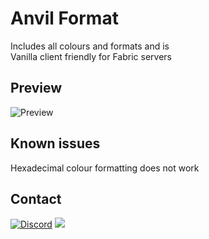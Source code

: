# Anvil Format
Includes all colours and formats and is Vanilla client friendly for Fabric servers

## Preview
![Preview](https://i.l50w.co.uk/LaFe6/BEHaVaBa92.png/raw)

## Known issues
Hexadecimal colour formatting does not work

## Contact
[![Discord](https://img.shields.io/discord/836375857227497522?label=Discord&logo=discord)](https://discord.gg/5bNN2j22)
[![](https://img.shields.io/badge/Donate-Buy%20me%20a%20pizza-orange.svg)](https://www.buymeacoffee.com/kingfisher)
